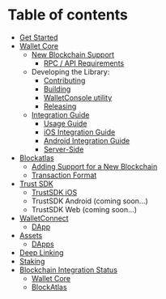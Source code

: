 # Table of contents

* [Get Started](README.md)
* [Wallet Core](wallet-core/wallet-core.md)
  * [New Blockchain Support](wallet-core/newblockchain.md)
    * [RPC / API Requirements](wallet-core/rpc-requirements.md)
  * Developing the Library:
    * [Contributing](wallet-core/contributing.md)
    * [Building](wallet-core/building.md)
    * [WalletConsole utility](wallet-core/walletconsole.md)
    * [Releasing](wallet-core/releasing.md)
  * [Integration Guide](wallet-core/integration-guide.md)
    * [Usage Guide](wallet-core/wallet-core-usage.md)
    * [iOS Integration Guide](wallet-core/ios-guide.md)
    * [Android Integration Guide](wallet-core/android-guide.md)
    * [Server-Side](wallet-core/server-side.md)
* [Blockatlas](blockatlas/blockatlas.md)
  * [Adding Support for a New Blockchain](blockatlas/newblockchain.md)
  * [Transaction Format](blockatlas/transaction-format.md)
* [Trust SDK](trust-sdk/trust-sdk.md)
  * [TrustSDK iOS](trust-sdk/trust-sdk-ios.md)
  * TrustSDK Android (coming soon...)
  * TrustSDK Web (coming soon...)
* [WalletConnect](wallet-connect/wallet-connect.md)
  * [DApp](wallet-connect/dapp.md)
* [Assets](assets/add_new_asset.md)
  * [DApps](assets/add-dapp.md)
* [Deep Linking](deeplinking/deeplinking.md)
* [Staking](platform/staking.md)
* [Blockchain Integration Status](integration-status/index.md)
  * [Wallet Core](integration-status/wallet-core.md)
  * [BlockAtlas](integration-status/blockatlas.md)
